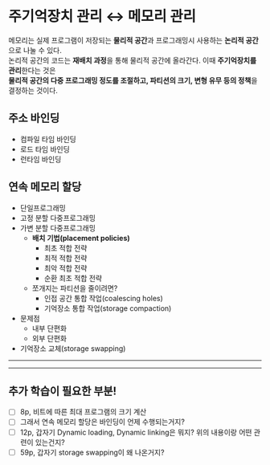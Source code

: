 # 주기억장치 관리 ↔️ 메모리 관리

메모리는 실제 프로그램이 저장되는 **물리적 공간**과 프로그래밍시 사용하는 **논리적 공간**으로 나눌 수 있다.  
논리적 공간의 코드는 **재배치 과정**을 통해 물리적 공간에 올라간다. 이때 **주기억장치를 관리**한다는 것은  
**물리적 공간의 다중 프로그래밍 정도를 조절하고, 파티션의 크기, 변형 유무 등의 정책**을 결정하는 것이다.

## 주소 바인딩

-   컴파일 타임 바인딩
-   로드 타임 바인딩
-   런타임 바인딩

## 연속 메모리 할당

-   단일프로그래밍
-   고정 분할 다중프로그래밍
-   가변 분할 다중프로그래밍
    -   **배치 기법(placement policies)**
        -   최초 적합 전략
        -   최적 적합 전략
        -   최악 적합 전략
        -   순환 최초 적합 전략
    -   쪼개지는 파티션을 줄이려면?
        -   인접 공간 통합 작업(coalescing holes)
        -   기억장소 통합 작업(storage compaction)
-   문제점
    -   내부 단편화
    -   외부 단편화
-   기억장소 교체(storage swapping)

---

---

## 추가 학습이 필요한 부분!

-   [ ] 8p, 비트에 따른 최대 프로그램의 크기 계산
-   [ ] 그래서 연속 메모리 할당은 바인딩이 언제 수행되는거지?
-   [ ] 12p, 갑자기 Dynamic loading, Dynamic linking은 뭐지? 위의 내용이랑 어떤 관련이 있는건지?
-   [ ] 59p, 갑자기 storage swapping이 왜 나온거지?
